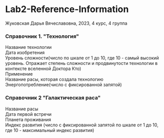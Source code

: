 # Lab2-Reference-Information
Жуковская Дарья Вячеславовна, 2023, 4 курс, 4 группа

### Справочник 1. "Технология"  
Название технологии  
Дата изобретения  
Уровень сложности(число по шкале от 1 до 10, где 10 - самый высокий уровень. Отражает степень сложности и продвинутости технологии в контексте вселенной Доктора Кто)  
Применение  
Название расы, которая создала технологию  
Энергопотребление(число с фиксированной запятой)  
### Справочник 2 "Галактическая раса"  
Название расы  
Дата первой встречи  
Планета проживания  
Индекс развития (число с фиксированной запятой по шкале от 1 до 10, где 10 - максимальный индекс развития)  
